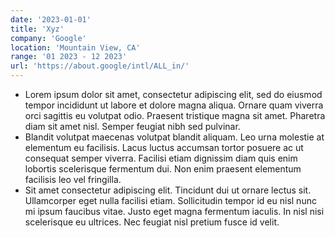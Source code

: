 ```yaml
---
date: '2023-01-01'
title: 'Xyz'
company: 'Google'
location: 'Mountain View, CA'
range: '01 2023 - 12 2023'
url: 'https://about.google/intl/ALL_in/'
---
```


- Lorem ipsum dolor sit amet, consectetur adipiscing elit, sed do eiusmod tempor incididunt ut labore et dolore magna aliqua. Ornare quam viverra orci sagittis eu volutpat odio. Praesent tristique magna sit amet. Pharetra diam sit amet nisl. Semper feugiat nibh sed pulvinar.
- Blandit volutpat maecenas volutpat blandit aliquam. Leo urna molestie at elementum eu facilisis. Lacus luctus accumsan tortor posuere ac ut consequat semper viverra. Facilisi etiam dignissim diam quis enim lobortis scelerisque fermentum dui. Non enim praesent elementum facilisis leo vel fringilla.
- Sit amet consectetur adipiscing elit. Tincidunt dui ut ornare lectus sit. Ullamcorper eget nulla facilisi etiam. Sollicitudin tempor id eu nisl nunc mi ipsum faucibus vitae. Justo eget magna fermentum iaculis. In nisl nisi scelerisque eu ultrices. Nec feugiat nisl pretium fusce id velit.
